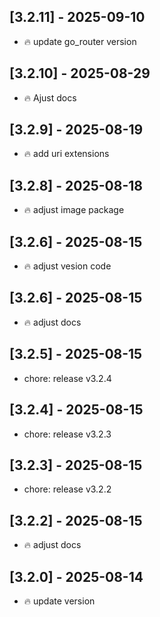 ## [3.2.11] - 2025-09-10

- :fire: update go_router version

## [3.2.10] - 2025-08-29

- :fire: Ajust docs

## [3.2.9] - 2025-08-19

- :fire: add uri extensions

## [3.2.8] - 2025-08-18

- :fire: adjust image package

## [3.2.6] - 2025-08-15

- :fire: adjust vesion code

## [3.2.6] - 2025-08-15

- :fire: adjust docs

## [3.2.5] - 2025-08-15

- chore: release v3.2.4

## [3.2.4] - 2025-08-15

- chore: release v3.2.3

## [3.2.3] - 2025-08-15

- chore: release v3.2.2

## [3.2.2] - 2025-08-15

- :fire: adjust docs

## [3.2.0] - 2025-08-14

- :fire: update version
